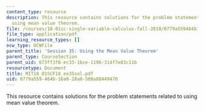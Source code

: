 ```yaml
---
content_type: resource
description: This resource contains solutions for the problem statements related to
  using mean value theorem.
file: /courses/18-01sc-single-variable-calculus-fall-2010/0779a559464b16a018a0508a08449470_MIT18_01SCF10_ex35sol.pdf
file_type: application/pdf
learning_resource_types: []
ocw_type: OCWFile
parent_title: 'Session 35: Using the Mean Value Theorem'
parent_type: CourseSection
parent_uid: 673ff3f8-ec33-1bce-1196-314f7e83c11b
resourcetype: Document
title: MIT18_01SCF10_ex35sol.pdf
uid: 0779a559-464b-16a0-18a0-508a08449470
---
```

This resource contains solutions for the problem statements related to using mean value theorem.
